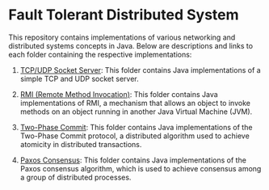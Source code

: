 # Fault Tolerant Distributed System

This repository contains implementations of various networking and distributed systems concepts in Java. Below are descriptions and links to each folder containing the respective implementations:

1. [TCP/UDP Socket Server](./TCP_UDP): This folder contains Java implementations of a simple TCP and UDP socket server.

2. [RMI (Remote Method Invocation)](./RMI): This folder contains Java implementations of RMI, a mechanism that allows an object to invoke methods on an object running in another Java Virtual Machine (JVM).

3. [Two-Phase Commit](./TwoPhaseCommit): This folder contains Java implementations of the Two-Phase Commit protocol, a distributed algorithm used to achieve atomicity in distributed transactions.

4. [Paxos Consensus](./Paxos): This folder contains Java implementations of the Paxos consensus algorithm, which is used to achieve consensus among a group of distributed processes.
